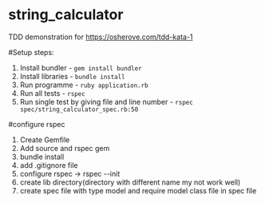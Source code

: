 # string_calculator
TDD demonstration for https://osherove.com/tdd-kata-1 


#Setup steps:

1. Install bundler - `gem install bundler`
2. Install libraries - `bundle install`
3. Run programme - `ruby application.rb`
4. Run all tests - `rspec`
5. Run single test by giving file and line number - `rspec spec/string_calculator_spec.rb:50`

#configure rspec
1. Create Gemfile
2. Add source and rspec gem
3. bundle install
4. add .gitignore file
5. configure rspec -> rspec --init
6. create lib directory(directory with different name my not work well)
7. create spec file with type model and require model class file in spec file
